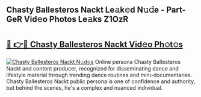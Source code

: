 ## Chasty Ballesteros Nackt Le𝚊k𝚎d N𝚞𝚍e - Part-GeR Vid𝚎o Photos Le𝚊ks Z1OzR

# <h2><a href="http://fbap9mh.evod.top/?m=Chasty+Ballesteros+Nackt">🔗 👉🔴 Chasty Ballesteros Nackt Vid𝚎o Ph𝚘t𝚘s</a></h2>

[![Chasty Ballesteros Nackt N𝚞d𝚎s](https://i.imgur.com/8V9OHl7.gif)](http://fbap9mh.evod.top/?m=Chasty+Ballesteros+Nackt)
Online persona Chasty Ballesteros Nackt and content producer, recognized for disseminating dance and lifestyle material through trending dance routines and mini-documentaries. Chasty Ballesteros Nackt public persona is one of confidence and authority, but behind the scenes, he's a complex and nuanced individual. 

